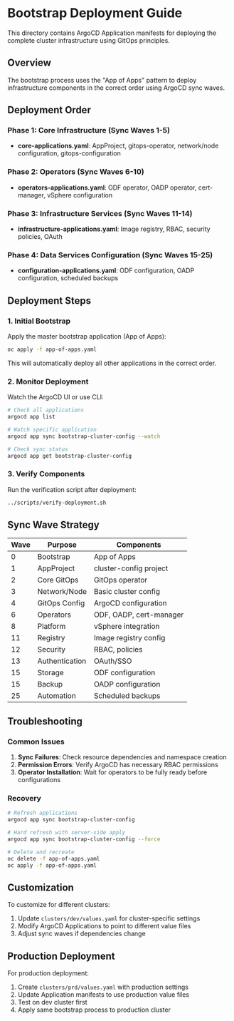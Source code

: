 # Bootstrap Deployment Guide

This directory contains ArgoCD Application manifests for deploying the complete cluster infrastructure using GitOps principles.

## Overview

The bootstrap process uses the "App of Apps" pattern to deploy infrastructure components in the correct order using ArgoCD sync waves.

## Deployment Order

### Phase 1: Core Infrastructure (Sync Waves 1-5)
- **core-applications.yaml**: AppProject, gitops-operator, network/node configuration, gitops-configuration

### Phase 2: Operators (Sync Waves 6-10)  
- **operators-applications.yaml**: ODF operator, OADP operator, cert-manager, vSphere configuration

### Phase 3: Infrastructure Services (Sync Waves 11-14)
- **infrastructure-applications.yaml**: Image registry, RBAC, security policies, OAuth

### Phase 4: Data Services Configuration (Sync Waves 15-25)
- **configuration-applications.yaml**: ODF configuration, OADP configuration, scheduled backups

## Deployment Steps

### 1. Initial Bootstrap
Apply the master bootstrap application (App of Apps):
```bash
oc apply -f app-of-apps.yaml
```

This will automatically deploy all other applications in the correct order.

### 2. Monitor Deployment
Watch the ArgoCD UI or use CLI:
```bash
# Check all applications
argocd app list

# Watch specific application
argocd app sync bootstrap-cluster-config --watch

# Check sync status
argocd app get bootstrap-cluster-config
```

### 3. Verify Components
Run the verification script after deployment:
```bash
../scripts/verify-deployment.sh
```

## Sync Wave Strategy

| Wave | Purpose | Components |
|------|---------|------------|
| 0 | Bootstrap | App of Apps |
| 1 | AppProject | cluster-config project |
| 2 | Core GitOps | GitOps operator |
| 3 | Network/Node | Basic cluster config |
| 4 | GitOps Config | ArgoCD configuration |
| 6 | Operators | ODF, OADP, cert-manager |
| 8 | Platform | vSphere integration |
| 11 | Registry | Image registry config |
| 12 | Security | RBAC, policies |
| 13 | Authentication | OAuth/SSO |
| 15 | Storage | ODF configuration |
| 15 | Backup | OADP configuration |
| 25 | Automation | Scheduled backups |

## Troubleshooting

### Common Issues
1. **Sync Failures**: Check resource dependencies and namespace creation
2. **Permission Errors**: Verify ArgoCD has necessary RBAC permissions
3. **Operator Installation**: Wait for operators to be fully ready before configurations

### Recovery
```bash
# Refresh applications
argocd app sync bootstrap-cluster-config

# Hard refresh with server-side apply
argocd app sync bootstrap-cluster-config --force

# Delete and recreate
oc delete -f app-of-apps.yaml
oc apply -f app-of-apps.yaml
```

## Customization

To customize for different clusters:
1. Update `clusters/dev/values.yaml` for cluster-specific settings
2. Modify ArgoCD Applications to point to different value files
3. Adjust sync waves if dependencies change

## Production Deployment

For production deployment:
1. Create `clusters/prd/values.yaml` with production settings
2. Update Application manifests to use production value files
3. Test on dev cluster first
4. Apply same bootstrap process to production cluster
